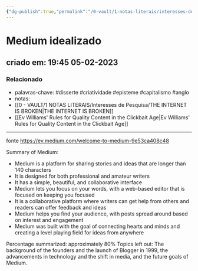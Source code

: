```yaml
---
{"dg-publish":true,"permalink":"/0-vault/1-notas-literais/interesses-de-pesquisa/medium-idealizado/","tags":["disserte","criatividade","episteme","capitalismo","anglo"],"dgHomeLink":true,"dgShowLocalGraph":true,"dgShowFileTree":true,"dgEnableSearch":true}
---
```


# Medium idealizado
## criado em: 19:45 05-02-2023

### Relacionado
- palavras-chave: #disserte #criatividade #episteme #capitalismo #anglo 
- notas: 
- [[0 - VAULT/1 NOTAS LITERAIS/Interesses de Pesquisa/THE INTERNET IS BROKEN\|THE INTERNET IS BROKEN]]
- [[Ev Williams' Rules for Quality Content in the Clickbait Age\|Ev Williams' Rules for Quality Content in the Clickbait Age]]
---
fonte https://ev.medium.com/welcome-to-medium-9e53ca408c48

Summary of Medium:

-   Medium is a platform for sharing stories and ideas that are longer than 140 characters
-   It is designed for both professional and amateur writers
-   It has a simple, beautiful, and collaborative interface
-   Medium lets you focus on your words, with a web-based editor that is focused on keeping you focused
-   It is a collaborative platform where writers can get help from others and readers can offer feedback and ideas
-   Medium helps you find your audience, with posts spread around based on interest and engagement
-   Medium was built with the goal of connecting hearts and minds and creating a level playing field for ideas from anywhere

Percentage summarized: approximately 80% Topics left out: The background of the founders and the launch of Blogger in 1999, the advancements in technology and the shift in media, and the future goals of Medium.